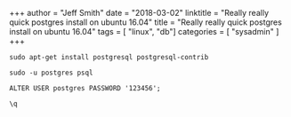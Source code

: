 +++
author = "Jeff Smith"
date = "2018-03-02"
linktitle = "Really really quick postgres install on ubuntu 16.04"
title = "Really really quick postgres install on ubuntu 16.04"
tags = [ "linux", "db"]
categories = [ "sysadmin" ]
+++

```less
sudo apt-get install postgresql postgresql-contrib

sudo -u postgres psql

ALTER USER postgres PASSWORD '123456';

\q
```
